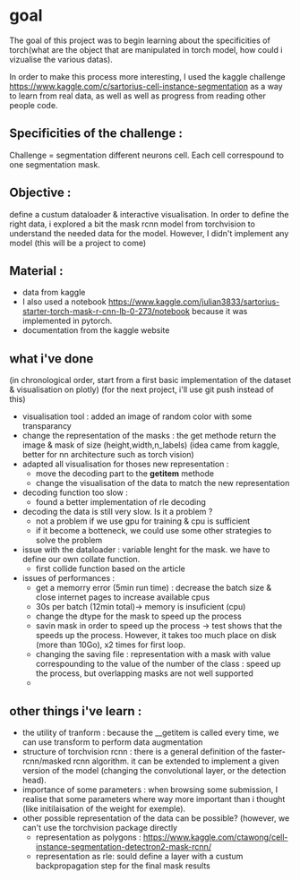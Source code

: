 # goal 
The goal of this project was to begin learning about the specificities of torch(what are the object that are manipulated in torch model, how could i vizualise the various datas).

In order to make this process more interesting, I used the kaggle challenge https://www.kaggle.com/c/sartorius-cell-instance-segmentation as a way to learn from real data, as well as well as progress from reading other people code.

## Specificities of the challenge : 
Challenge = segmentation different neurons cell. Each cell correspound to one segmentation mask. 

## Objective : 
define a custum dataloader & interactive visualisation. 
In order to define the right data, i explored a bit the mask rcnn model from torchvision to understand the needed data for the model. However, I didn't implement any model (this will be a project to come)

## Material : 
- data from kaggle
- I also used a notebook  https://www.kaggle.com/julian3833/sartorius-starter-torch-mask-r-cnn-lb-0-273/notebook because it was implemented in pytorch. 
- documentation from the kaggle website


## what i've done 
(in chronological order, start from a first basic implementation of the dataset & visualisation on plotly) (for the next project, i'll use git push instead of this)
- visualisation tool : added an image of random color with some transparancy
- change the representation of the masks : the get methode return the image & mask of size (height,width,n_labels) (idea came from kaggle, better for nn architecture such as torch vision) 
- adapted all visualisation for thoses new representation :
    - move the decoding part to the __getitem__ methode
    - change the visualisation of the data to match the new representation
- decoding function too slow : 
    - found a better implementation of rle decoding 
- decoding the data is still very slow. Is it a problem ?
    - not a problem if we use gpu for training & cpu is sufficient
    - if it become a botteneck, we could use some other strategies to solve the problem
- issue with the dataloader : variable lenght for the mask. we have to define our own collate function.
    - first collide function based on the article
- issues of performances : 
    - get a memorry error (5min run time) : decrease the batch size & close internet pages to increase available cpus
    - 30s per batch (12min total)-> memory is insuficient (cpu)
    - change the dtype for the mask to speed up the process
    - savin mask in order to speed up the process -> test shows that the speeds up the process. However, it takes too much place on disk (more than 10Go), x2 times for first loop. 
	- changing the saving file : representation with a mask with value correspounding to the value of the number of the class : speed up the process, but overlapping masks are not well supported
	- 
## other things i've learn :

- the utility of tranform : because the __getitem is called every time, we can use transform to perform data augmentation 
- structure of torchvision rcnn : there is a general definition of the faster-rcnn/masked rcnn algorithm. it can be extended to implement a given version of the model (changing the convolutional layer, or the detection head). 
- importance of some parameters : when browsing some submission, I realise that some parameters where way more important than i thought (like initilaisation of the weight for exemple). 
- other possible representation of the data can be possible?  (however, we can't use the torchvision package directly
	- representation as polygons :  https://www.kaggle.com/ctawong/cell-instance-segmentation-detectron2-mask-rcnn/ 
	- representation as rle: sould define a layer with a custum backpropagation step for the final mask results




    
